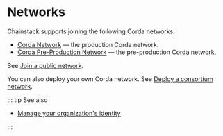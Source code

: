 # Networks

Chainstack supports joining the following Corda networks:

* [Corda Network](https://corda.network/) — the production Corda network.
* [Corda Pre-Production Network](https://corda.network/participation/preprod) — the pre-production Corda network.

See [Join a public network](/platform/join-a-public-network).

You can also deploy your own Corda network. See [Deploy a consortium network](/platform/deploy-a-consortium-network).

::: tip See also

* [Manage your organization's identity](/platform/manage-your-organization-identity)

:::
